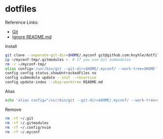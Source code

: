 # dotfiles

Reference Links:
- [Git](https://news.ycombinator.com/item?id=11071754)
- [Ignore README.md](https://stackoverflow.com/a/39776107)

Install
```bash
git clone --separate-git-dir=$HOME/.myconf git@github.com:knyhle/dotfiles.git $HOME/myconf-tmp
cp ~/myconf-tmp/.gitmodules ~  # If you use Git submodules
rm -r ~/myconf-tmp/
alias config='/usr/bin/git --git-dir=$HOME/.myconf/ --work-tree=$HOME'
config config status.showUntrackedFiles no
config submodule update --init --recursive
config update-index --skip-worktree README.md
```

Alias
```bash
echo 'alias config="/usr/bin/git --git-dir=$HOME/.myconf/ --work-tree=$HOME"' >> ~/.bash_aliases
```

Remove
```bash
rm -rf ~/.git
rm -rf ~/.gitmodules
rm -rf ~/.config/nvim
rm -rf ~/.myconf
```
